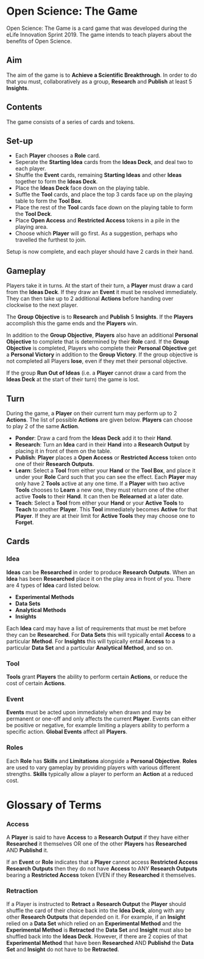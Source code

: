 # Open Science: The Game

Open Science: The Game is a card game that was developed during the eLife Innovation Sprint 2019. The game intends to teach players about the benefits of Open Science. 

## Aim

The aim of the game is to **Achieve a Scientific Breakthrough**. In order to do that you must, collaboratively as a group, **Research** and **Publish** at least 5 **Insights**.

## Contents

The game consists of a series of cards and tokens.

## Set-up

- Each **Player** chooses a **Role** card.
- Seperate the **Starting Idea** cards from the **Ideas Deck**, and deal two to each player.
- Shuffle the **Event** cards, remaining **Starting Ideas** and other **Ideas** together to form the **Ideas Deck**. 
- Place the **Ideas Deck** face down on the playing table.
- Suffle the **Tool** cards, and place the top 3 cards face up on the playing table to form the **Tool Box**.
- Place the rest of the **Tool** cards face down on the playing table to form the **Tool Deck**.
- Place **Open Access** and **Restricted Access** tokens in a pile in the playing area.
- Choose which **Player** will go first. As a suggestion, perhaps who travelled the furthest to join.

Setup is now complete, and each player should have 2 cards in their hand.

## Gameplay

Players take it in turns. At the start of their turn, a **Player** must draw a card from the **Ideas Deck**. If they draw an **Event** it must be resolved immediately.  They can then take up to 2 additional **Actions** before handing over clockwise to the next player.

The **Group Objective** is to **Research** and **Publish** 5 **Insights**. If the **Players** accomplish this the game ends and the **Players** win. 

In addition to the **Group Objective**, **Players** also have an additional **Personal Objective** to complete that is determined by their **Role** card. If the **Group Objective** is completed, Players who complete their **Personal Objective** get a **Personal Victory** in addition to the **Group Victory**. If the group objective is not completed all Players **lose**, even if they met their personal objective.

If the group **Run Out of Ideas** (i.e. a **Player** cannot draw a card from the **Ideas Deck** at the start of their turn) the game is lost.

## Turn

During the game, a **Player** on their current turn may perform up to 2 **Actions**. The list of possible **Actions** are given below. **Players** can choose to play 2 of the same **Action**.

- **Ponder**: Draw a card from the **Ideas Deck** add it to their **Hand**.
- **Research**: Turn an **Idea** card in their **Hand** into a **Research Output** by placing it in front of them on the table.
- **Publish**: **Player** places a **Open Access** or **Restricted Access** token onto one of their **Research Outputs**.
- **Learn**: Select a **Tool** from either your **Hand** or the **Tool Box**, and place it under your **Role** Card such that you can see the effect. Each **Player** may only have 2 **Tools** active at any one time. If a **Player** with two active **Tools** chooses to **Learn** a new one, they must return one of the other active **Tools** to their **Hand**. It can then be **Relearned** at a later date.
- **Teach**: Select a **Tool** from either your **Hand** or your **Active Tools** to **Teach** to another **Player**. This **Tool** immediately becomes **Active** for that **Player**. If they are at their limit for **Active Tools** they may choose one to **Forget**.

## Cards

### **Idea**

**Ideas** can be **Researched** in order to produce **Research Outputs**. When an **Idea** has been **Researched** place it on the play area in front of you. There are 4 types of **Idea** card listed below.

  - **Experimental Methods**
  - **Data Sets**
  - **Analytical Methods**
  - **Insights**

Each **Idea** card may have a list of requirements that must be met before they can be **Researched**. For **Data Sets** this will typically entail **Access** to a particular **Method**. For **Insights** this will typically entail **Access** to a particular **Data Set** and a particular **Analytical Method**, and so on.

### **Tool**

**Tools** grant **Players** the ability to perform certain **Actions**, or reduce the cost of certain **Actions**.

### **Event** 

**Events** must be acted upon immediately when drawn and may be permanent or one-off and only affects the current **Player**. Events can either be positive or negative, for example limiting a players ability to perform a specific action. **Global Events** affect all **Players**.

### **Roles**

Each **Role** has **Skills** and **Limitations** alongside a **Personal Objective**. **Roles** are used to vary gameplay by providing players with various different strengths. **Skills** typically allow a player to perform an **Action** at a reduced cost.

# Glossary of Terms

### Access

A **Player** is said to have **Access** to a **Research Output** if they have either **Researched** it themselves OR one of the other **Players** has **Researched** AND **Publishd** it.

If an **Event** or **Role** indicates that a **Player** cannot access **Restricted Access** **Research Outputs** then they do not have **Access** to ANY **Research Outputs** bearing a **Restricted Access** token EVEN if they **Researched** it themselves. 

### Retraction

If a Player is instructed to **Retract** a **Research Output** the **Player** should shuffle the card of their choice back into the **Idea Deck**, along with any other **Research Outputs** that depended on it. For example, if an **Insight** relied on a **Data Set** which relied on an **Experimental Method** and the **Experimental Method** is **Retracted** the **Data Set** and **Insight** must also be shuffled back into the **Ideas Deck**. However, if there are 2 copies of that **Experimental Method** that have been **Researched** AND **Publishd** the **Data Set** and **Insight** do not have to be **Retracted**. 
